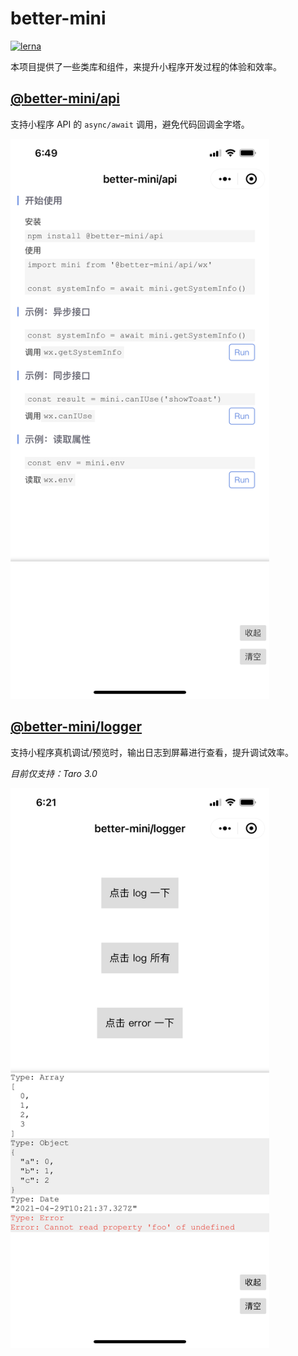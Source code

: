 # better-mini

[![lerna](https://img.shields.io/badge/maintained%20with-lerna-cc00ff.svg)](https://lerna.js.org/)

本项目提供了一些类库和组件，来提升小程序开发过程的体验和效率。

## [@better-mini/api](./packages/api/README.md)

支持小程序 API 的 `async/await` 调用，避免代码回调金字塔。

<img width="414" src="./packages/api/assets/screenshot-wechat.png" />

## [@better-mini/logger](./packages/logger/README.md)

支持小程序真机调试/预览时，输出日志到屏幕进行查看，提升调试效率。

_目前仅支持：Taro 3.0_

<img width="414" src="./packages/logger/assets/screenshot.png" />
